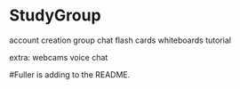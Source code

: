 # StudyGroup

account creation group chat flash cards whiteboards tutorial

extra: webcams voice chat


#Fuller is adding to the README.

